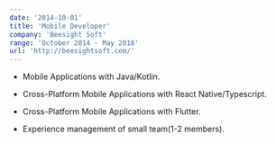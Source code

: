 ```yaml
---
date: '2014-10-01'
title: 'Mobile Developer'
company: 'Beesight Soft'
range: 'October 2014 - May 2018'
url: 'http://beesightsoft.com/'
---
```


- Mobile Applications with Java/Kotlin.

- Cross-Platform Mobile Applications with React Native/Typescript.

- Cross-Platform Mobile Applications with Flutter.

- Experience management of small team(1-2 members).
